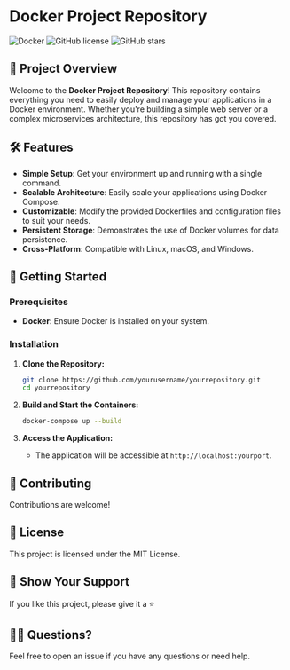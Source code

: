 
# Docker Project Repository

![Docker](https://img.shields.io/badge/Docker-2496ED?style=for-the-badge&logo=docker&logoColor=white)
![GitHub license](https://img.shields.io/github/license/yourusername/yourrepository)
![GitHub stars](https://img.shields.io/github/stars/yourusername/yourrepository?style=social)

## 🚀 Project Overview

Welcome to the **Docker Project Repository**! This repository contains everything you need to easily deploy and manage your applications in a Docker environment. Whether you're building a simple web server or a complex microservices architecture, this repository has got you covered.

## 🛠️ Features

- **Simple Setup**: Get your environment up and running with a single command.
- **Scalable Architecture**: Easily scale your applications using Docker Compose.
- **Customizable**: Modify the provided Dockerfiles and configuration files to suit your needs.
- **Persistent Storage**: Demonstrates the use of Docker volumes for data persistence.
- **Cross-Platform**: Compatible with Linux, macOS, and Windows.

## 🏁 Getting Started

### Prerequisites

- **Docker**: Ensure Docker is installed on your system.

### Installation

1. **Clone the Repository:**

   ```bash
   git clone https://github.com/yourusername/yourrepository.git
   cd yourrepository
   ```

2. **Build and Start the Containers:**

   ```bash
   docker-compose up --build
   ```

3. **Access the Application:**
   - The application will be accessible at `http://localhost:yourport`.

## 🤝 Contributing

Contributions are welcome!

## 📜 License

This project is licensed under the MIT License.

## 🌟 Show Your Support

If you like this project, please give it a ⭐
## 🙋‍♂️ Questions?

Feel free to open an issue if you have any questions or need help.
